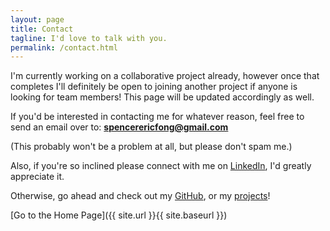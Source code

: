 ```yaml
---
layout: page
title: Contact
tagline: I'd love to talk with you.
permalink: /contact.html
---
```


I'm currently working on a collaborative project already, however once that completes I'll definitely be open to joining another project if anyone is looking for team members! This page will be updated accordingly as well.

If you'd be interested in contacting me for whatever reason, feel free to send an email over to: **spencerericfong@gmail.com**

(This probably won't be a problem at all, but please don't spam me.)

Also, if you're so inclined please connect with me on [LinkedIn](https://www.linkedin.com/in/spencer-eric-fong), I'd greatly appreciate it.

Otherwise, go ahead and check out my [GitHub](https://github.com/spencerericfong), or my [projects](/projects.html)!


[Go to the Home Page]({{ site.url }}{{ site.baseurl }})
